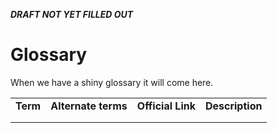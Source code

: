 **_DRAFT NOT YET FILLED OUT_**

# Glossary

When we have a shiny glossary it will come here.

<table><tr valign= "bottom"><td>
<b>Term</b></td>
<td><b>Alternate terms</b></td>
<td><b>Official Link</b></td>
<td><b>Description</b></td></tr>
<tr valign= "top"><td></td>
<td>
</td>
<td>
</td>
<td></td></tr>
<tr valign= "top"><td></td>
<td>
</td>
<td>
</td>
<td></td>
</tr>
</table>
